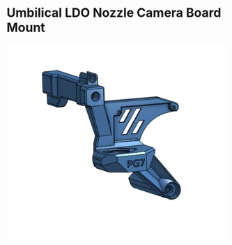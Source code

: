 # Umbilical LDO Nozzle Camera Board Mount

![Umbilical LDO Nozzle Camera Board Mount](./images/Cover.jpg)
